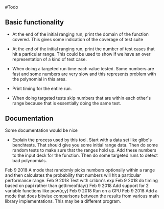 #Todo
## Basic functionality

* At the end of the initial ranging run, print the domain of the
  function covered. This gives some indication of the coverage of test
  suite

* At the end of the initial ranging run, print the number of test
  cases that hit a particular range. This could be used to show if we
  have an over representation of a kind of test case.

* When doing a targeted run time each value tested. Some numbers are
  fast and some numbers are very slow and this represents problem with
  the polynomial in this area.

* Print timing for the entire run.

* When doing targeted tests skip numbers that are within each other's
  range because that is essentially doing the same test.

## Documentation

Some documentation would be nice

* Explain the process used by this tool.  Start with a data set like
  glibc's benchtests. That should give you some initial range
  data. Then do some random tests to make sure that the ranges hold
  up. Add these numbers to the input deck for the function. Then do
  some targeted runs to detect bad polynomials.

Feb 9 2018 A mode that randomly picks numbers optionally within a
range and then calculates the probability that numbers will hit a
particular performance range.
Feb 9 2018 Test with crlibm's exp
Feb 9 2018 do timing based on papi rather than gettimeofday()
Feb 9 2018 Add support for 2 variable functions like pow(x,y)
Feb 9 2018 Run on a GPU
Feb 9 2018 Add a mode that does bitwise comparisons between the
results from various math library implementations. This may be a
different program.
